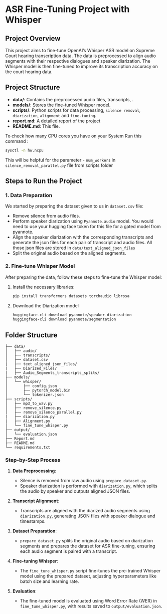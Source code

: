 # ASR Fine-Tuning Project with Whisper

## Project Overview
This project aims to fine-tune OpenAI’s Whisper ASR model on Supreme Court hearing transcription data. The data is preprocessed to align audio segments with their respective dialogues and speaker diarization. The Whisper model is then fine-tuned to improve its transcription accuracy on the court hearing data.

## Project Structure
- **data/**: Contains the preprocessed audio files, transcripts, .
- **models/**: Stores the fine-tuned Whisper model.
- **scripts/**: Python scripts for data processing, `silence removal`, `diarization`, `alignment` and `fine-tuning`.
- **report.md**: A detailed report of the project
- **README.md**: This file.


To check how many CPU cores you have on your System Run this command :
   ```bash 
   sysctl -n hw.ncpu
   ```
This will be helpful for the parameter - `num_workers` in `silence_removal_parallel.py` file from scripts folder 

## Steps to Run the Project

### 1. Data Preparation
We started by preparing the dataset given to us in `dataset.csv` file:
- Remove silence from audio files.
- Perform speaker diarization using `Pyannote.audio` model. You would need to use your hugging face token for this file for a gated model from pyannote. 
- Align the speaker diarization with the corresponding transcripts and generate the json files for each pair of transcript and audio files. All those json files are stored in `data/text_aligned_json_files`
- Split the original audio based on the aligned segments.

### 2. Fine-tune Whisper Model
After preparing the data, follow these steps to fine-tune the Whisper model:
1. Install the necessary libraries:
   ```bash
   pip install transformers datasets torchaudio librosa
2. Download the Diarization model
   ```bash
   huggingface-cli download pyannote/speaker-diarization
   huggingface-cli download pyannote/segmentation

## Folder Structure 
```ASR_Fine_Tuning_Project/
├── data/                       
│   ├── audio/                  
│   ├── transcripts/            
│   ├── dataset.csv
|   ├── text_aligned_json_files/
|   ├── Diarized_Files/
|   ├── Audio_Segments_transcripts_splits/                                     
├── models/                     
│   └── whisper/                
│       ├── config.json         
│       ├── pytorch_model.bin   
│       └── tokenizer.json      
├── scripts/                    
│   ├── mp3_to_wav.py         
│   ├── remove_silence.py
│   ├── remove_silence_parallel.py
|   ├── diarization.py 
|   ├── Alignment.py
│   └── fine_tune_whisper.py
├── output/                     
│   └── evaluation.json         
├── Report.md                   
├── README.md                   
└── requirements.txt
```

### Step-by-Step Process
   
1. **Data Preprocessing**:
   - Silence is removed from raw audio using `prepare_dataset.py`.
   - Speaker diarization is performed with `diarization.py`, which splits the audio by speaker and outputs aligned JSON files.

2. **Transcript Alignment**:
   - Transcripts are aligned with the diarized audio segments using `diarization.py`, generating JSON files with speaker dialogue and timestamps.

3. **Dataset Preparation**:
   - `prepare_dataset.py` splits the original audio based on diarization segments and prepares the dataset for ASR fine-tuning, ensuring each audio segment is paired with a transcript.

4. **Fine-tuning Whisper**:
   - The `fine_tune_whisper.py` script fine-tunes the pre-trained Whisper model using the prepared dataset, adjusting hyperparameters like batch size and learning rate.

5. **Evaluation**:
   - The fine-tuned model is evaluated using Word Error Rate (WER) in `fine_tune_whisper.py`, with results saved to `output/evaluation.json`.


